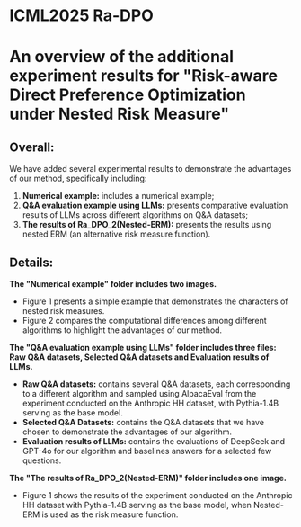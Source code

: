 # ICML2025 Ra-DPO

# An overview of the additional experiment results for "Risk-aware Direct Preference Optimization under Nested Risk Measure"

## Overall:

We have added several experimental results to demonstrate the advantages of our method, specifically including:

1) **Numerical example:** includes a numerical example;
2) **Q&A  evaluation example using LLMs:** presents comparative evaluation results of LLMs across different algorithms on Q&A datasets;
3) **The results of Ra_DPO_2(Nested-ERM):** presents the results using nested ERM (an alternative risk measure function).

## Details:

**The "Numerical example" folder includes two images.**

* Figure 1 presents a simple example that  demonstrates the characters of nested risk measures.
* Figure 2 compares the computational differences among different algorithms to highlight the advantages of our method.

**The "Q&A  evaluation example using LLMs" folder includes three files:  Raw Q&A datasets, Selected Q&A datasets and Evaluation results of LLMs.**

* **Raw Q&A datasets:** contains several Q&A datasets, each corresponding to a different algorithm and sampled using AlpacaEval from the experiment conducted on the Anthropic HH dataset, with Pythia-1.4B serving as the base model.
* **Selected Q&A Datasets:** contains the Q&A datasets that we have chosen to demonstrate the advantages of our algorithm.
* **Evaluation results of LLMs:** contains the evaluations of DeepSeek and GPT-4o for our algorithm and  baselines answers for a selected few questions.

**The "The results of Ra_DPO_2(Nested-ERM)" folder includes one image.**

* Figure 1 shows the results of the experiment conducted on the Anthropic HH dataset with Pythia-1.4B serving as the base model, when Nested-ERM is used as the risk measure function.
